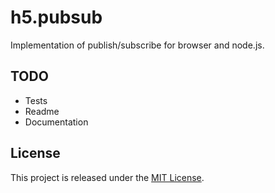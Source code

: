 # h5.pubsub

Implementation of publish/subscribe for browser and node.js.

## TODO

  - Tests
  - Readme
  - Documentation

## License

This project is released under the
[MIT License](https://raw.github.com/morkai/h5.pubsub/master/license.md).
